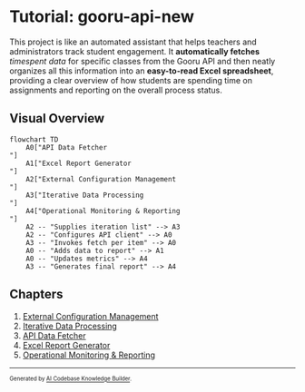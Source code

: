 # Tutorial: gooru-api-new

This project is like an automated assistant that helps teachers and administrators track student engagement. It **automatically fetches** *timespent data* for specific classes from the Gooru API and then neatly organizes all this information into an **easy-to-read Excel spreadsheet**, providing a clear overview of how students are spending time on assignments and reporting on the overall process status.


## Visual Overview

```mermaid
flowchart TD
    A0["API Data Fetcher
"]
    A1["Excel Report Generator
"]
    A2["External Configuration Management
"]
    A3["Iterative Data Processing
"]
    A4["Operational Monitoring & Reporting
"]
    A2 -- "Supplies iteration list" --> A3
    A2 -- "Configures API client" --> A0
    A3 -- "Invokes fetch per item" --> A0
    A0 -- "Adds data to report" --> A1
    A0 -- "Updates metrics" --> A4
    A3 -- "Generates final report" --> A4
```

## Chapters

1. [External Configuration Management
](Chapter)
2. [Iterative Data Processing
](02_iterative_data_processing_.md)
3. [API Data Fetcher
](03_api_data_fetcher_.md)
4. [Excel Report Generator
](04_excel_report_generator_.md)
5. [Operational Monitoring & Reporting
](05_operational_monitoring___reporting_.md)

---

<sub><sup>Generated by [AI Codebase Knowledge Builder](https://github.com/The-Pocket/Tutorial-Codebase-Knowledge).</sup></sub>
